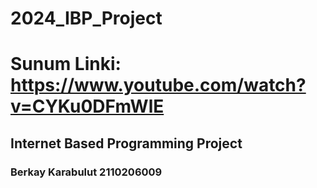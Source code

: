 # 2024_IBP_Project



# Sunum Linki: https://www.youtube.com/watch?v=CYKu0DFmWlE 

## Internet Based Programming Project 
### Berkay Karabulut 2110206009
